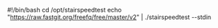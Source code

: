 #!/bin/bash
cd /opt/stairspeedtest
echo "https://raw.fastgit.org/freefq/free/master/v2" | ./stairspeedtest --stdin 

